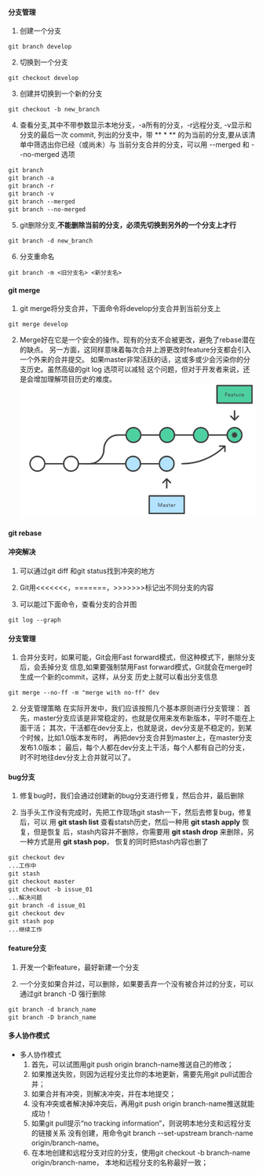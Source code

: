 #### 分支管理
1. 创建一个分支
```
git branch develop
```

2. 切换到一个分支
```
git checkout develop
```

3. 创建并切换到一个新的分支
```
git checkout -b new_branch
```

4. 查看分支,其中不带参数显示本地分支，-a所有的分支，-r远程分支, -v显示和分支的最后一次
commit, 列出的分支中，带 ** * ** 的为当前的分支,要从该清单中筛选出你已经（或尚未）与
当前分支合并的分支，可以用 --merged 和 --no-merged 选项
```
git branch
git branch -a
git branch -r
git branch -v
git branch --merged
git branch --no-merged
```

5. git删除分支,**不能删除当前的分支，必须先切换到另外的一个分支上才行**
```
git branch -d new_branch
```

6. 分支重命名
```
git branch -m <旧分支名> <新分支名>
```

#### git merge
1. git merge将分支合并，下面命令将develop分支合并到当前分支上
```
git merge develop
```

2. Merge好在它是一个安全的操作。现有的分支不会被更改，避免了rebase潜在的缺点。
另一方面，这同样意味着每次合并上游更改时feature分支都会引入一个外来的合并提交。
如果master非常活跃的话，这或多或少会污染你的分支历史。虽然高级的git log 选项可以减轻
这个问题，但对于开发者来说，还是会增加理解项目历史的难度。
![gitmerge](../image/gitmerge.PNG)

#### git rebase

#### 冲突解决
1. 可以通过git diff 和git status找到冲突的地方

2. Git用<<<<<<<，=======，>>>>>>>标记出不同分支的内容

3. 可以能过下面命令，查看分支的合并图
```
git log --graph
```

#### 分支管理
1. 合并分支时，如果可能，Git会用Fast forward模式，但这种模式下，删除分支后，会丢掉分支
信息,如果要强制禁用Fast forward模式，Git就会在merge时生成一个新的commit，这样，从分支
历史上就可以看出分支信息
```
git merge --no-ff -m "merge with no-ff" dev
```

2. 分支管理策略
在实际开发中，我们应该按照几个基本原则进行分支管理：
首先，master分支应该是非常稳定的，也就是仅用来发布新版本，平时不能在上面干活；
其次，干活都在dev分支上，也就是说，dev分支是不稳定的，到某个时候，比如1.0版本发布时，
再把dev分支合并到master上，在master分支发布1.0版本；
最后，每个人都在dev分支上干活，每个人都有自己的分支，时不时地往dev分支上合并就可以了。


#### bug分支
1. 修复bug时，我们会通过创建新的bug分支进行修复，然后合并，最后删除

2. 当手头工作没有完成时，先把工作现场git stash一下，然后去修复bug，修复后，可以
用 **git stash list** 查看statsh历史，然后一种用 **git stash apply** 恢复，但是恢复
后，stash内容并不删除，你需要用 **git stash drop** 来删除，另一种方式是用 **git stash pop**，
恢复的同时把stash内容也删了
```
git checkout dev
...工作中
git stash
git checkout master
git checkout -b issue_01
...解决问题
git branch -d issue_01
git checkout dev
git stash pop
...继续工作
```

#### feature分支
1. 开发一个新feature，最好新建一个分支

2. 一个分支如果合并过，可以删除，如果要丢弃一个没有被合并过的分支，可以
通过git branch -D <name>强行删除
```
git branch -d branch_name
git branch -D branch_name
```

#### 多人协作模式
* 多人协作模式
  1. 首先，可以试图用git push origin branch-name推送自己的修改；
  2. 如果推送失败，则因为远程分支比你的本地更新，需要先用git pull试图合并；
  3. 如果合并有冲突，则解决冲突，并在本地提交；
  4. 没有冲突或者解决掉冲突后，再用git push origin branch-name推送就能成功！
  5. 如果git pull提示“no tracking information”，则说明本地分支和远程分支的链接关系
  没有创建，用命令git branch --set-upstream branch-name origin/branch-name。
  6. 在本地创建和远程分支对应的分支，使用git checkout -b branch-name origin/branch-name，
  本地和远程分支的名称最好一致；
